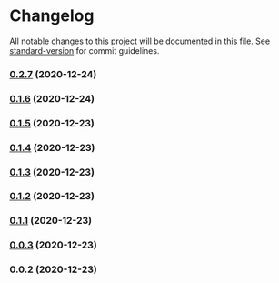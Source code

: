 # Changelog

All notable changes to this project will be documented in this file. See [standard-version](https://github.com/conventional-changelog/standard-version) for commit guidelines.

### [0.2.7](https://github.com/stasoft91/TaleVuek/compare/v0.1.6...v0.2.7) (2020-12-24)

### [0.1.6](https://github.com/stasoft91/TaleVuek/compare/v0.1.5...v0.1.6) (2020-12-24)

### [0.1.5](https://github.com/stasoft91/TaleVuek/compare/v0.1.4...v0.1.5) (2020-12-23)

### [0.1.4](https://github.com/stasoft91/TaleVuek/compare/v0.1.3...v0.1.4) (2020-12-23)

### [0.1.3](https://github.com/stasoft91/TaleVuek/compare/v0.1.2...v0.1.3) (2020-12-23)

### [0.1.2](https://github.com/stasoft91/TaleVuek/compare/v0.1.1...v0.1.2) (2020-12-23)

### [0.1.1](https://github.com/stasoft91/TaleVuek/compare/v0.0.3...v0.1.1) (2020-12-23)

### [0.0.3](https://github.com/stasoft91/TaleVuek/compare/v0.0.2...v0.0.3) (2020-12-23)

### 0.0.2 (2020-12-23)
